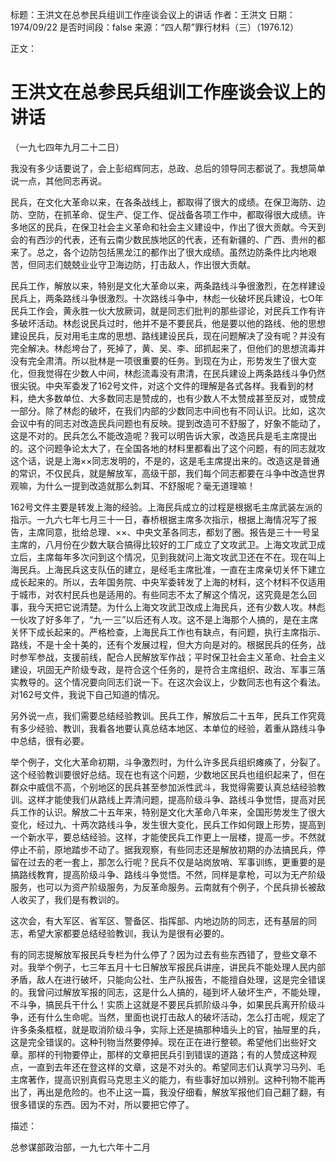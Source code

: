 标题：王洪文在总参民兵组训工作座谈会议上的讲话
作者：王洪文
日期：1974/09/22
是否时间段：false
来源：“四人帮”罪行材料（三）（1976.12）

正文：

# 王洪文在总参民兵组训工作座谈会议上的讲话

（一九七四年九月二十二日）

我没有多少话要说了，会上彭绍辉同志，总政、总后的领导同志都说了。我想简单说一点，其他同志再说。

民兵，在文化大革命以来，在各条战线上，都取得了很大的成绩。在保卫海防、边防、空防，在抓革命、促生产、促工作、促战备各项工作中，都取得很大成绩。许多地区的民兵，在保卫社会主义革命和社会主义建设中，作出了很大贡献。今天到会的有西沙的代表，还有云南少数民族地区的代表，还有新疆的、广西、贵州的都来了。总之，各个边防包括黑龙江的都作出了很大成绩。虽然边防条件比内地艰苦，但同志们兢兢业业守卫海边防，打击敌人，作出很大贡献。

民兵工作，解放以来，特别是文化大革命以来，两条路线斗争很激烈，在怎样建设民兵上，两条路线斗争很激烈。十次路线斗争中，林彪一伙破坏民兵建设，七O年民兵工作会，黄永胜一伙大放厥词，就是同志们批判的那些谬论，对民兵工作有许多破坏活动。林彪说民兵过时，他并不是不要民兵，他是要以他的路线、他的思想建设民兵，反对用毛主席的思想、路线建设民兵，现在问题解决了没有呢？并没有完全解决。林彪垮台了，死掉了，黄、吴、李、邱抓起来了，但他们的思想流毒并没有完全肃清。所以批林是一项很重要的任务。到现在为止，形势发生了很大变化，但我觉得在少数人中间，林彪流毒没有肃清，在民兵建设上两条路线斗争仍然很尖锐。中央军委发了162号文件，对这个文件的理解是各式各样。我看到的材料，绝大多数单位、大多数同志是赞成的，也有少数人不太赞成甚至反对，或赞成一部分。除了林彪的破坏，在我们内部的少数同志中间也有不同认识。比如，这次会议中有的同志对改造民兵问题也有反映。提到改造可不舒服了，好象不能动了，这是不对的。民兵怎么不能改造呢？我可以明告诉大家，改造民兵是毛主席提出的。这个问题争论太大了，在全国各地的材料里都看出了这个问题，有的同志就攻这个话，说是上海××同志发明的，不是的，这是毛主席提出来的。改造这是普通的常识，不仅民兵，就是解放军，高级干部，我们每个同志都要在斗争中改造世界观嘛，为什么一提到改造就那么刺耳、不舒服呢？毫无道理嘛！

162号文件主要是转发上海的经验。上海民兵成立的过程是根据毛主席武装左派的指示。一九六七年七月三十一日，春桥根据主席多次指示，根据上海情况写了报告，主席同意，批给总理、××、中央文革各同志，都划了圈。报告是三十一号呈主席的，八月份在少数大联合搞得比较好的工厂成立了文攻武卫。上海文攻武卫成立后，主席每年多次问到这个情况，见到我就问上海文攻武卫还在不在。现在叫上海民兵。上海民兵这支队伍的建立，是经毛主席批准，一直在主席亲切关怀下建立成长起来的。所以，去年国务院、中央军委转发了上海的材料，这个材料不仅适用于城市，对农村民兵也是适用的。有些同志不太了解这个情况，这究竟是怎么回事，我今天把它说清楚。为什么上海文攻武卫改成上海民兵，还有少数人攻。林彪一伙攻了好多年了，“九·一三”以后还有人攻。这不是上海那个人搞的，是在主席关怀下成长起来的。严格检查，上海民兵工作也有缺点，有问题，执行主席指示、路线，不是十全十美的，还有个发展过程，但大方向是对的。根据民兵的任务，战时参军参战，支援前线，配合人民解放军作战；平时保卫社会主义革命、社会主义建设，巩固无产阶级专政，是符合这个任务的，是符合主席组织、政治、军事三落实教导的。这个情况要向同志们说一下。在这次会议上，少数同志也有这个看法。对162号文件，我说下自己知道的情况。

另外说一点，我们需要总结经验教训。民兵工作，解放后二十五年，民兵工作究竟有多少经验、教训，我看各地要认真总结本地区、本单位的经验，着重从路线斗争中总结，很有必要。

举个例子，文化大革命初期，斗争激烈时，为什么许多民兵组织瘫痪了，分裂了。这个经验教训要很好总结。现在也有这个问题，少数地区民兵也组织起来了，但在群众中威信不高，个别地区的民兵甚至参加派性武斗，我觉得需要认真总结经验教训。这样才能使我们从路线上弄清问题，提高阶级斗争、路线斗争觉悟，提高对民兵工作的认识。解放二十五年来，特别是文化大革命八年来，全国形势发生了很大变化，经过九、十两次路线斗争，发生很大变化，民兵工作如何跟上形势，提高到一个新水平，要总结经验。这样，才能使民兵工作更上一层楼，提高一步。不然就停止不前，原地踏步不动了。据我观察，有些同志还是解放初期的办法搞民兵，停留在过去的老一套上，那怎么行呢？民兵不仅是站岗放哨、军事训练，更重要的是搞路线教育，提高阶级斗争、路线斗争觉悟。不然，同样是拿枪，可以为无产阶级服务，也可以为资产阶级服务，为反革命服务。云南就有个例子，个民兵排长被敌人收买了，我们是有教训的。

这次会，有大军区、省军区、警备区、指挥部、内地边防的同志，还有基层的同志，希望大家都要总结经验教训，我认为是很有必要的。

有的同志提解放军报民兵专栏为什么停了？因为过去有些东西错了，登些文章不对。我举个例子，七三年五月十七日解放军报民兵讲座，讲民兵不能处理人民内部矛盾，敌人在进行破坏，只能向公社、生产队报告，不能擅自处理，这是完全错误的。我曾问过解放军报的同志，这是什么人搞的，碰到坏人破坏生产，不能处理，不斗争，搞民兵干什么！实质上这就是不要民兵抓阶级斗争，如果民兵离开阶级斗争，还有什么生命呢。当然，里面也说打击敌人的破坏活动，怎么打击呢，规定了许多条条框框，就是取消阶级斗争，实际上还是搞那种墙头上的官，抽屉里的兵，这是完全错误的。这种刊物当然要停掉。现在正在进行整顿。希望他们出些好文章。那样的刊物要停止，那样的文章把民兵引到错误的道路；有的人赞成这种观点，一直到去年还在登这样的文章，这是不对头的。希望同志们认真学习马列、毛主席著作，提高识别真假马克思主义的能力，有些事好加以辨别。这种刊物不能再出了，再出是危险的。也不止这一篇，我没仔细看，解放军报他们自己翻了翻，有很多错误的东西。因为不对，所以要把它停了。

描述：

总参谋部政治部，一九七六年十二月

